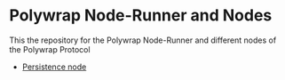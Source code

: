 # Polywrap Node-Runner and Nodes

This the repository for the Polywrap Node-Runner and different nodes of the Polywrap Protocol

- [Persistence node](nodes/persistence-node/README.md)
